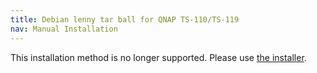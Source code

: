 ```yaml
---
title: Debian lenny tar ball for QNAP TS-110/TS-119
nav: Manual Installation
---
```


<div class="alert alert-danger">

This installation method is no longer supported.  Please use [the
installer](../install/).

</div>

